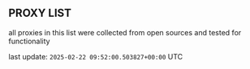 ## PROXY LIST

all proxies in this list were collected from open sources and tested for functionality

last update: `2025-02-22 09:52:00.503827+00:00` UTC